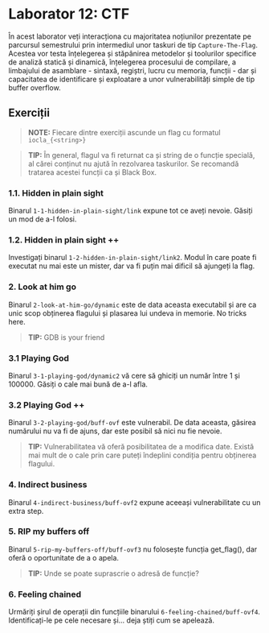 # Laborator 12: CTF

În acest laborator veți interacționa cu majoritatea noțiunilor prezentate pe parcursul semestrului prin intermediul unor taskuri de tip `Capture-The-Flag`. Acestea vor testa înțelegerea și stăpânirea metodelor și toolurilor specifice de analiză statică și dinamică, înțelegerea procesului de compilare, a limbajului de asamblare - sintaxă, regiștri, lucru cu memoria, funcții - dar și capacitatea de identificare și exploatare a unor vulnerabilități simple de tip buffer overflow.

## Exerciții

> **NOTE:** Fiecare dintre exerciții ascunde un flag cu formatul `iocla_{<string>}`

> **TIP:** În general, flagul va fi returnat ca și string de o funcție specială, al cărei conținut nu ajută în rezolvarea taskurilor. Se recomandă tratarea acestei funcții ca și Black Box.

### 1.1. Hidden in plain sight
Binarul `1-1-hidden-in-plain-sight/link` expune tot ce aveți nevoie. Găsiți un mod de a-l folosi.

### 1.2. Hidden in plain sight ++
Investigați binarul `1-2-hidden-in-plain-sight/link2`. Modul în care poate fi executat nu mai este un mister, dar va fi puțin mai dificil să ajungeți la flag.

### 2. Look at him go
Binarul `2-look-at-him-go/dynamic` este de data aceasta executabil și are ca unic scop obținerea flagului și plasarea lui undeva in memorie. No tricks here.
> **TIP:** GDB is your friend

### 3.1 Playing God
Binarul `3-1-playing-god/dynamic2` vă cere să ghiciți un număr între 1 și 100000. Găsiți o cale mai bună de a-l afla.

### 3.2 Playing God ++
Binarul `3-2-playing-god/buff-ovf` este vulnerabil. De data aceasta, găsirea numărului nu va fi de ajuns, dar este posibil să nici nu fie nevoie.
> **TIP:** Vulnerabilitatea vă oferă posibilitatea de a modifica date. Există mai mult de o cale prin care puteți îndeplini condiția pentru obținerea flagului.

### 4. Indirect business
Binarul `4-indirect-business/buff-ovf2` expune aceeași vulnerabilitate cu un extra step.

### 5. RIP my buffers off
Binarul `5-rip-my-buffers-off/buff-ovf3` nu folosește funcția get\_flag(), dar oferă o oportunitate de a o apela.
> **TIP:** Unde se poate suprascrie o adresă de funcție?

### 6. Feeling chained
Urmăriți șirul de operații din funcțiile binarului `6-feeling-chained/buff-ovf4`. Identificați-le pe cele necesare și... deja știți cum se apelează.
